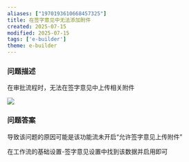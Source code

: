 ```yaml
---
aliases: ["1970193610668457325"]
title: 在签字意见中无法添加附件
created: 2025-07-15
modified: 2025-07-15
tags: ['e-builder']
theme: e-builder
---
```


### 问题描述

在审批流程时，无法在签字意见中上传相关附件

![](https://myhelpdoc.oss-cn-heyuan.aliyuncs.com/mdimages/44cdff3cb049565ce8d6705fab9f73f6.jpg)

### 问题答案

导致该问题的原因可能是该功能流未开启“允许签字意见上传附件”

在工作流的基础设置-签字意见设置中找到该数据并启用即可


